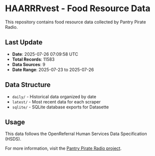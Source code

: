 # HAARRRvest - Food Resource Data

This repository contains food resource data collected by Pantry Pirate Radio.

## Last Update

- **Date**: 2025-07-26 07:09:58 UTC
- **Total Records**: 11583
- **Data Sources**: 9
- **Date Range**: 2025-07-23 to 2025-07-26

## Data Structure

- `daily/` - Historical data organized by date
- `latest/` - Most recent data for each scraper
- `sqlite/` - SQLite database exports for Datasette

## Usage

This data follows the OpenReferral Human Services Data Specification (HSDS).

For more information, visit the [Pantry Pirate Radio project](https://github.com/For-The-Greater-Good/pantry-pirate-radio).

